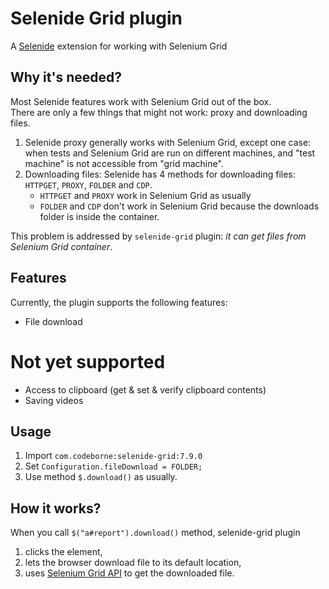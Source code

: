 Selenide Grid plugin
================================

A [Selenide](https://selenide.org) extension for working with Selenium Grid

## Why it's needed?

Most Selenide features work with Selenium Grid out of the box.  
There are only a few things that might not work: proxy and downloading files. 
1. Selenide proxy generally works with Selenium Grid, except one case: when tests and Selenium Grid are run on different machines, 
and "test machine" is not accessible from "grid machine". 
2. Downloading files: Selenide has 4 methods for downloading files: `HTTPGET`, `PROXY`, `FOLDER` and `CDP`.   
   * `HTTPGET` and `PROXY` work in Selenium Grid as usually
   * `FOLDER` and `CDP` don't work in Selenium Grid because the downloads folder is inside the container.   

This problem is addressed by `selenide-grid` plugin: _it can get files from Selenium Grid container_. 

## Features
Currently, the plugin supports the following features:
* File download 

# Not yet supported
* Access to clipboard  (get & set & verify clipboard contents)
* Saving videos

## Usage
1. Import `com.codeborne:selenide-grid:7.9.0`
2. Set `Configuration.fileDownload = FOLDER;`
3. Use method `$.download()` as usually.

## How it works?
When you call `$("a#report").download()` method, selenide-grid plugin
1. clicks the element,
2. lets the browser download file to its default location, 
3. uses [Selenium Grid API](https://www.selenium.dev/documentation/grid/configuration/cli_options/#enabling-managed-downloads-by-the-node) to get the downloaded file.  
